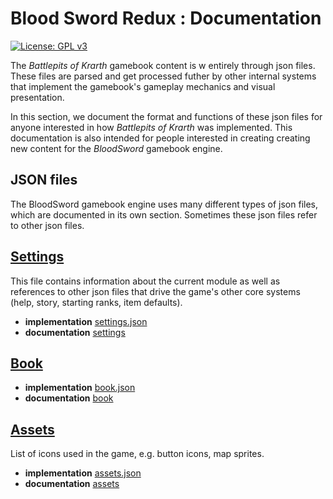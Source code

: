 # Blood Sword Redux : Documentation
[![License: GPL v3](https://img.shields.io/badge/License-GPLv3-blue.svg)](https://www.gnu.org/licenses/gpl-3.0)

The _Battlepits of Krarth_ gamebook content is w entirely through json files. These files are parsed and get processed futher by other internal systems that implement the gamebook's gameplay mechanics and visual presentation.

In this section, we document the format and functions of these json files for anyone interested in how _Battlepits of Krarth_ was implemented. This documentation is also intended for people interested in creating creating new content for the _BloodSword_ gamebook engine.

## JSON files

The BloodSword gamebook engine uses many different types of json files, which are documented in its own section. Sometimes these json files refer to other json files.

## [Settings](#settings)

This file contains information about the current module as well as references to other json files that drive the game's other core systems (help, story, starting ranks, item defaults).

- **implementation** [settings.json](../src/modules/default/settings.json)
- **documentation** [settings](settings/settings.md)

## [Book](#book)

- **implementation** [book.json](../src/modules/default/book.json)
- **documentation** [book](book/book.md)

## [Assets](#assets)

List of icons used in the game, e.g. button icons, map sprites.

- **implementation** [assets.json](../src/modules/default/assets.json)
- **documentation** [assets](assets/assets.md)
